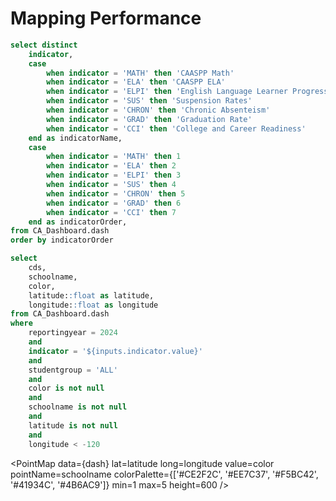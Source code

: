 # Mapping Performance

```sql indicators
select distinct
    indicator,
    case
        when indicator = 'MATH' then 'CAASPP Math'
        when indicator = 'ELA' then 'CAASPP ELA'
        when indicator = 'ELPI' then 'English Language Learner Progress'
        when indicator = 'SUS' then 'Suspension Rates'
        when indicator = 'CHRON' then 'Chronic Absenteism'
        when indicator = 'GRAD' then 'Graduation Rate'
        when indicator = 'CCI' then 'College and Career Readiness'
    end as indicatorName,
    case
        when indicator = 'MATH' then 1
        when indicator = 'ELA' then 2
        when indicator = 'ELPI' then 3
        when indicator = 'SUS' then 4
        when indicator = 'CHRON' then 5
        when indicator = 'GRAD' then 6
        when indicator = 'CCI' then 7
    end as indicatorOrder,
from CA_Dashboard.dash
order by indicatorOrder
```

<Dropdown data={indicators} name=indicator value=indicator label=indicatorName/>

```sql dash
select
    cds,
    schoolname,
    color,
    latitude::float as latitude,
    longitude::float as longitude
from CA_Dashboard.dash
where
    reportingyear = 2024
    and
    indicator = '${inputs.indicator.value}'
    and
    studentgroup = 'ALL'
    and
    color is not null
    and
    schoolname is not null
    and
    latitude is not null
    and
    longitude < -120
```

<PointMap
    data={dash}
    lat=latitude
    long=longitude
    value=color
    pointName=schoolname
    colorPalette={['#CE2F2C', '#EE7C37', '#F5BC42', '#41934C', '#4B6AC9']}
    min=1
    max=5
    height=600
/>

